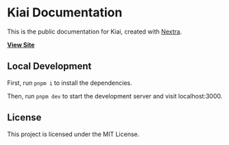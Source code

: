 # Kiai Documentation

This is the public documentation for Kiai, created with [Nextra](https://nextra.site).

[**View Site**](https://docs.kiaibot.com)

## Local Development

First, run `pnpm i` to install the dependencies.

Then, run `pnpm dev` to start the development server and visit localhost:3000.

## License

This project is licensed under the MIT License.
